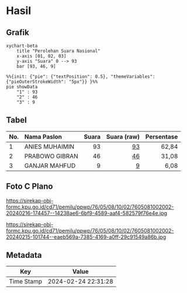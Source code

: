 # Hasil

## Grafik

```mermaid
xychart-beta
    title "Perolehan Suara Nasional"
    x-axis [01, 02, 03]
    y-axis "Suara" 0 --> 93
    bar [93, 46, 9]
```

```mermaid
%%{init: {"pie": {"textPosition": 0.5}, "themeVariables": {"pieOuterStrokeWidth": "5px"}} }%%
pie showData
    "1" : 93
    "2" : 46
    "3" : 9
```

## Tabel

| No. | Nama Paslon    | Suara | Suara (raw) | Persentase |
|:--- |:-------------- | -----:| -----------:| ----------:|
| 1   | ANIES MUHAIMIN | 93    | [93][p-1]   | 62,84      |
| 2   | PRABOWO GIBRAN | 46    | [46][p-2]   | 31,08      |
| 3   | GANJAR MAHFUD  | 9     | [9][p-3]    | 6,08       |


[p-1]: https://github.com/gigit-pemilu/pemilu-2024/blob/main/pilpres/hitung-suara/sub/76-sulawesi-barat/sub/05-majene/sub/08-banggae-timur/sub/1002-baruga/sub/002-tps/sub/paslon-1.txt
[p-2]: https://github.com/gigit-pemilu/pemilu-2024/blob/main/pilpres/hitung-suara/sub/76-sulawesi-barat/sub/05-majene/sub/08-banggae-timur/sub/1002-baruga/sub/002-tps/sub/paslon-2.txt
[p-3]: https://github.com/gigit-pemilu/pemilu-2024/blob/main/pilpres/hitung-suara/sub/76-sulawesi-barat/sub/05-majene/sub/08-banggae-timur/sub/1002-baruga/sub/002-tps/sub/paslon-3.txt

## Foto C Plano

https://sirekap-obj-formc.kpu.go.id/cd71/pemilu/ppwp/76/05/08/10/02/7605081002002-20240216-174457--14238ae6-6bf9-4589-aaf4-582579f76e4e.jpg

https://sirekap-obj-formc.kpu.go.id/cd71/pemilu/ppwp/76/05/08/10/02/7605081002002-20240215-101744--eaeb569a-7385-4169-a0ff-29c91549a86b.jpg


## Metadata

| Key        | Value               |
| ---------- | ------------------- |
| Time Stamp | 2024-02-24 22:31:28 |



